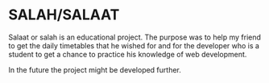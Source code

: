 <h1>SALAH/SALAAT</h1>
<p>Salaat or salah is an educational project. The purpose was to help my friend to get the daily timetables that he wished for and for the developer who is a student to get a chance to practice his knowledge of web development.</p>
<p>In the future the project might be developed further.</p>
